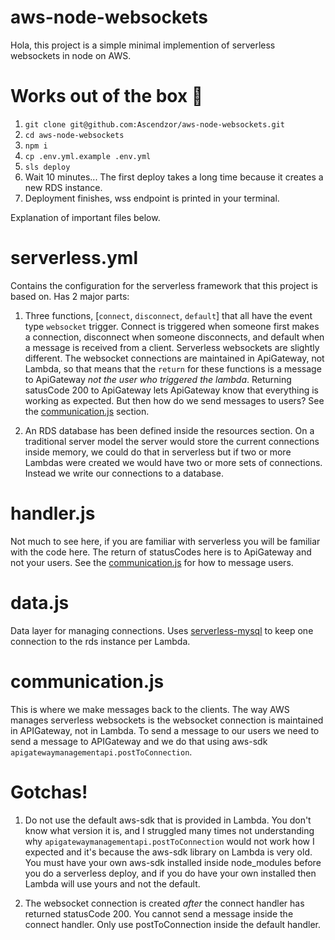 # aws-node-websockets

Hola, this project is a simple minimal implemention of serverless websockets in node on AWS.

# Works out of the box 🦄

1) `git clone git@github.com:Ascendzor/aws-node-websockets.git`
2) `cd aws-node-websockets`
3) `npm i`
4) `cp .env.yml.example .env.yml`
5) `sls deploy`
6) Wait 10 minutes... The first deploy takes a long time because it creates a new RDS instance.
7) Deployment finishes, wss endpoint is printed in your terminal.

Explanation of important files below.

# serverless.yml
Contains the configuration for the serverless framework that this project is based on. Has 2 major parts:

1) Three functions, [`connect`, `disconnect`, `default`] that all have the event type `websocket` trigger. Connect is triggered when someone first makes a connection, disconnect when someone disconnects, and default when a message is received from a client. Serverless websockets are slightly different. The websocket connections are maintained in ApiGateway, not Lambda, so that means that the `return` for these functions is a message to ApiGateway *not the user who triggered the lambda*. Returning satusCode 200 to ApiGateway lets ApiGateway know that everything is working as expected. But then how do we send messages to users? See the [communication.js](https://github.com/Ascendzor/aws-node-websockets/blob/master/readme.md#communicationjs) section.

2) An RDS database has been defined inside the resources section. On a traditional server model the server would store the current connections inside memory, we could do that in serverless but if two or more Lambdas were created we would have two or more sets of connections. Instead we write our connections to a database.

# handler.js
Not much to see here, if you are familiar with serverless you will be familiar with the code here. The return of statusCodes here is to ApiGateway and not your users. See the [communication.js](https://github.com/Ascendzor/aws-node-websockets/blob/master/readme.md#communicationjs) for how to message users.

# data.js
Data layer for managing connections. Uses [serverless-mysql](https://github.com/jeremydaly/serverless-mysql) to keep one connection to the rds instance per Lambda.

# communication.js
This is where we make messages back to the clients. The way AWS manages serverless websockets is the websocket connection is maintained in APIGateway, not in Lambda. To send a message to our users we need to send a message to APIGateway and we do that using aws-sdk `apigatewaymanagementapi.postToConnection`.

# Gotchas!
1) Do not use the default aws-sdk that is provided in Lambda. You don't know what version it is, and I struggled many times not understanding why `apigatewaymanagementapi.postToConnection` would not work how I expected and it's because the aws-sdk library on Lambda is very old. You must have your own aws-sdk installed inside node_modules before you do a serverless deploy, and if you do have your own installed then Lambda will use yours and not the default.

2) The websocket connection is created *after* the connect handler has returned statusCode 200. You cannot send a message inside the connect handler. Only use postToConnection inside the default handler.
